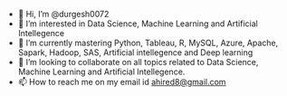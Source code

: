 - 👋 Hi, I’m @durgesh0072
- 👀 I’m interested in Data Science, Machine Learning and Artificial Intellegence
- 🌱 I’m currently mastering Python, Tableau, R, MySQL, Azure, Apache, Sapark, Hadoop, SAS, Artificial intellegence and Deep learning
- 💞️ I’m looking to collaborate on all topics related to Data Science, Machine Learning and Artificial Intellegence.
- 📫 How to reach me on my email id ahired8@gmail.com

<!---
durgesh0072/durgesh0072 is a ✨ special ✨ repository because its `README.md` (this file) appears on your GitHub profile.
You can click the Preview link to take a look at your changes.
--->
